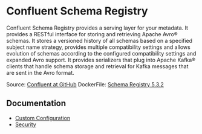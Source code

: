 # Confluent Schema Registry

Confluent Schema Registry provides a serving layer for your metadata. It provides a RESTful interface for storing and retrieving Apache Avro® schemas. It stores a versioned history of all schemas based on a specified subject name strategy, provides multiple compatibility settings and allows evolution of schemas according to the configured compatibility settings and expanded Avro support. It provides serializers that plug into Apache Kafka® clients that handle schema storage and retrieval for Kafka messages that are sent in the Avro format.

Source: [Confluent at GitHub](https://github.com/confluentinc/schema-registry)
DockerFile: [Schema Registry 5.3.2](https://github.com/confluentinc/cp-docker-images/blob/v5.3.2/debian/schema-registry/Dockerfile)

## Documentation

- [Custom Configuration](./docs/runbook_custom_configuration.md)
- [Security](./docs/security.md)